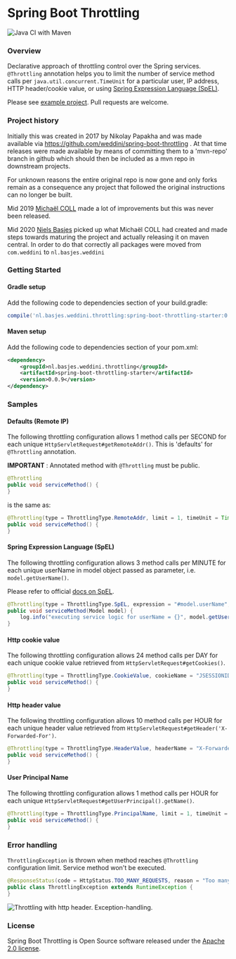 # Spring Boot Throttling
![Java CI with Maven](https://github.com/vicebac/spring-boot-throttling/workflows/Java%20CI%20with%20Maven/badge.svg?branch=master)

### Overview

Declarative approach of throttling control over the Spring services.
`@Throttling` annotation helps you to limit the number of service method calls per `java.util.concurrent.TimeUnit`
for a particular user, IP address, HTTP header/cookie value, or using [Spring Expression Language (SpEL)](https://docs.spring.io/spring/docs/4.3.12.RELEASE/spring-framework-reference/html/expressions.html).

Please see [example project](https://github.com/nielsbasjes/spring-boot-throttling/tree/master/example). Pull requests are welcome.


### Project history
Initially this was created in 2017 by Nikolay Papakha and was made available via https://github.com/weddini/spring-boot-throttling .
At that time releases were made available by means of committing them to a 'mvn-repo' branch in github which should then be included as a mvn repo in downstream projects.

For unknown reasons the entire original repo is now gone and only forks remain as a consequence any project that followed the original instructions can no longer be built.

Mid 2019 [Michaël COLL](https://github.com/michaelcoll/spring-boot-throttling) made a lot of improvements but this was never been released.

Mid 2020 [Niels Basjes](https://github.com/nielsbasjes/spring-boot-throttling) picked up what Michaël COLL had created and made steps towards maturing the project and actually releasing it on maven central.
In order to do that correctly all packages were moved from `com.weddini` to `nl.basjes.weddini`

### Getting Started

#### Gradle setup
Add the following code to dependencies section of your build.gradle:

```groovy
compile('nl.basjes.weddini.throttling:spring-boot-throttling-starter:0.0.9')
```

#### Maven setup
Add the following code to dependencies section of your pom.xml:

```xml
<dependency>
    <groupId>nl.basjes.weddini.throttling</groupId>
    <artifactId>spring-boot-throttling-starter</artifactId>
    <version>0.0.9</version>
</dependency>
```


### Samples

#### Defaults (Remote IP)
The following throttling configuration allows 1 method calls per SECOND for each unique `HttpServletRequest#getRemoteAddr()`.
This is 'defaults' for `@Throttling` annotation.

**IMPORTANT** : Annotated method with `@Throttling` must be public.

```java
@Throttling
public void serviceMethod() {
}
```
is the same as:

```java
@Throttling(type = ThrottlingType.RemoteAddr, limit = 1, timeUnit = TimeUnit.SECONDS)
public void serviceMethod() {
}
```

#### Spring Expression Language (SpEL)
The following throttling configuration allows 3 method calls per MINUTE for each unique userName in model object passed as parameter, i.e. `model.getUserName()`.

Please refer to official [docs on SpEL](https://docs.spring.io/spring/docs/4.3.12.RELEASE/spring-framework-reference/html/expressions.html).

```java
@Throttling(type = ThrottlingType.SpEL, expression = "#model.userName", limit = 3, timeUnit = TimeUnit.MINUTES)
public void serviceMethod(Model model) {
    log.info("executing service logic for userName = {}", model.getUserName());
}
```

#### Http cookie value
The following throttling configuration allows 24 method calls per DAY for each unique cookie value retrieved from `HttpServletRequest#getCookies()`.

```java
@Throttling(type = ThrottlingType.CookieValue, cookieName = "JSESSIONID", limit = 24, timeUnit = TimeUnit.DAYS)
public void serviceMethod() {
}
```

#### Http header value
The following throttling configuration allows 10 method calls per HOUR for each unique header value retrieved from `HttpServletRequest#getHeader('X-Forwarded-For')`.

```java
@Throttling(type = ThrottlingType.HeaderValue, headerName = "X-Forwarded-For", limit = 10, timeUnit = TimeUnit.HOURS)
public void serviceMethod() {
}
```

#### User Principal Name
The following throttling configuration allows 1 method calls per HOUR for each unique `HttpServletRequest#getUserPrincipal().getName()`.

```java
@Throttling(type = ThrottlingType.PrincipalName, limit = 1, timeUnit = TimeUnit.HOURS)
public void serviceMethod() {
}
```


### Error handling

`ThrottlingException` is thrown when method reaches `@Throttling` configuration limit. Service method won't be executed.

```java
@ResponseStatus(code = HttpStatus.TOO_MANY_REQUESTS, reason = "Too many requests")
public class ThrottlingException extends RuntimeException {
}
```
![Throttling with http header. Exception-handling.](./assets/throttling-with-header-exception-handling.png)


### License
Spring Boot Throttling is Open Source software released under the [Apache 2.0 license](http://www.apache.org/licenses/LICENSE-2.0.html).
